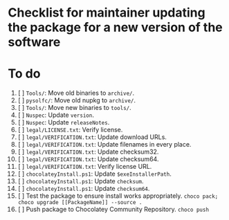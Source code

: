 # Checklist for maintainer updating the package for a new version of the software

# To do

1. [ ] `Tools/`: Move old binaries to `archive/`.
2. [ ] `pysolfc/`: Move old nupkg to `archive/`.
3. [ ] `Tools/`: Move new binaries to `tools/`.
4. [ ] `Nuspec`: Update `version`.
5. [ ] `Nuspec`: Update `releaseNotes`.
6. [ ] `legal/LICENSE.txt`: Verify license.
7. [ ] `legal/VERIFICATION.txt`: Update download URLs.
8. [ ] `legal/VERIFICATION.txt`: Update filenames in every place.
9. [ ] `legal/VERIFICATION.txt`: Update checksum32.
10. [ ] `legal/VERIFICATION.txt`: Update checksum64.
11. [ ] `legal/VERIFICATION.txt`: Verify license URL.
12. [ ] `chocolateyInstall.ps1`: Update `$exeInstallerPath`.
13. [ ] `chocolateyInstall.ps1`: Update `checksum`.
14. [ ] `chocolateyInstall.ps1`: Update `checksum64`.
15. [ ] Test the package to ensure install works appropriately.
    `choco pack; choco upgrade [[PackageName]] --source .`
16. [ ] Push package to Chocolatey Community Repository.
    `choco push`
